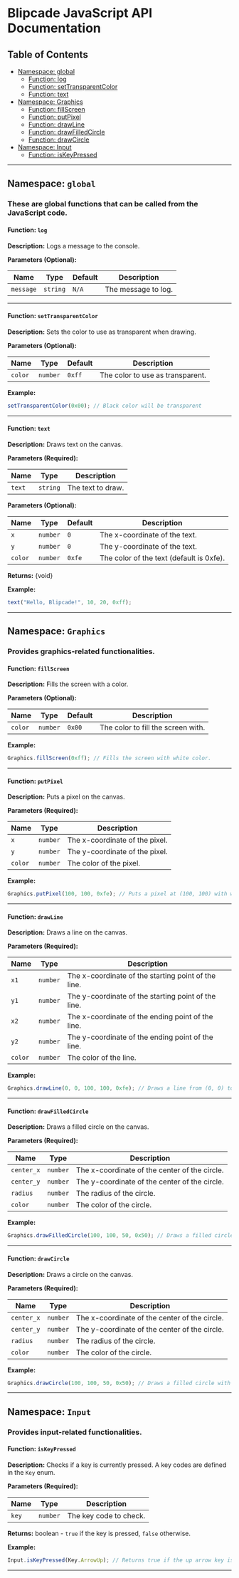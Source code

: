 # Blipcade JavaScript API Documentation

## Table of Contents

- [Namespace: global](#namespace-global)
   - [Function: log](#function-log)
   - [Function: setTransparentColor](#function-settransparentcolor)
   - [Function: text](#function-text)
- [Namespace: Graphics](#namespace-graphics)
   - [Function: fillScreen](#function-fillscreen)
   - [Function: putPixel](#function-putpixel)
   - [Function: drawLine](#function-drawline)
   - [Function: drawFilledCircle](#function-drawfilledcircle)
   - [Function: drawCircle](#function-drawcircle)
- [Namespace: Input](#namespace-input)
   - [Function: isKeyPressed](#function-iskeypressed)

---

Namespace: `global`
---
### These are global functions that can be called from the JavaScript code.



#### Function: `log`
**Description:** Logs a message to the console.

**Parameters (Optional):**

| Name | Type | Default | Description |
|------|------|---------|-------------|
| `message` | `string` | `N/A` | The message to log. |

---
#### Function: `setTransparentColor`
**Description:** Sets the color to use as transparent when drawing. 

**Parameters (Optional):**

| Name | Type | Default | Description |
|------|------|---------|-------------|
| `color` | `number` | `0xff` | The color to use as transparent. |

**Example:**

```javascript
setTransparentColor(0x00); // Black color will be transparent
```

---
#### Function: `text`
**Description:** Draws text on the canvas.  

**Parameters (Required):**

| Name | Type | Description |
|------|------|-------------|
| `text` | `string` | The text to draw. |

**Parameters (Optional):**

| Name | Type | Default | Description |
|------|------|---------|-------------|
| `x` | `number` | `0` | The x-coordinate of the text. |
| `y` | `number` | `0` | The y-coordinate of the text. |
| `color` | `number` | `0xfe` | The color of the text (default is 0xfe). |

**Returns:** {void}

**Example:**

```javascript
text("Hello, Blipcade!", 10, 20, 0xff);
```

---
Namespace: `Graphics`
---
### Provides graphics-related functionalities.



#### Function: `fillScreen`
**Description:** Fills the screen with a color.

**Parameters (Optional):**

| Name | Type | Default | Description |
|------|------|---------|-------------|
| `color` | `number` | `0x00` | The color to fill the screen with. |

**Example:**

```javascript
Graphics.fillScreen(0xff); // Fills the screen with white color.
```

---
#### Function: `putPixel`
**Description:**   Puts a pixel on the canvas. 

**Parameters (Required):**

| Name | Type | Description |
|------|------|-------------|
| `x` | `number` | The x-coordinate of the pixel. |
| `y` | `number` | The y-coordinate of the pixel. |
| `color` | `number` | The color of the pixel. |

**Example:**

```javascript
Graphics.putPixel(100, 100, 0xfe); // Puts a pixel at (100, 100) with white color.
```

---
#### Function: `drawLine`
**Description:**   Draws a line on the canvas. 

**Parameters (Required):**

| Name | Type | Description |
|------|------|-------------|
| `x1` | `number` | The x-coordinate of the starting point of the line. |
| `y1` | `number` | The y-coordinate of the starting point of the line. |
| `x2` | `number` | The x-coordinate of the ending point of the line. |
| `y2` | `number` | The y-coordinate of the ending point of the line. |
| `color` | `number` | The color of the line. |

**Example:**

```javascript
Graphics.drawLine(0, 0, 100, 100, 0xfe); // Draws a line from (0, 0) to (100, 100) with white color.
```

---
#### Function: `drawFilledCircle`
**Description:**   Draws a filled circle on the canvas. 

**Parameters (Required):**

| Name | Type | Description |
|------|------|-------------|
| `center_x` | `number` | The x-coordinate of the center of the circle. |
| `center_y` | `number` | The y-coordinate of the center of the circle. |
| `radius` | `number` | The radius of the circle. |
| `color` | `number` | The color of the circle. |

**Example:**

```javascript
Graphics.drawFilledCircle(100, 100, 50, 0x50); // Draws a filled circle with a radius of 50 at (100, 100).
```

---
#### Function: `drawCircle`
**Description:**   Draws a circle on the canvas. 

**Parameters (Required):**

| Name | Type | Description |
|------|------|-------------|
| `center_x` | `number` | The x-coordinate of the center of the circle. |
| `center_y` | `number` | The y-coordinate of the center of the circle. |
| `radius` | `number` | The radius of the circle. |
| `color` | `number` | The color of the circle. |

**Example:**

```javascript
Graphics.drawCircle(100, 100, 50, 0x50); // Draws a filled circle with a radius of 50 at (100, 100).
```

---
Namespace: `Input`
---
### Provides input-related functionalities.



#### Function: `isKeyPressed`
**Description:**  Checks if a key is currently pressed. A key codes are defined in the `Key` enum.  

**Parameters (Required):**

| Name | Type | Description |
|------|------|-------------|
| `key` | `number` | The key code to check. |

**Returns:** boolean - `true` if the key is pressed, `false` otherwise.

**Example:**

```javascript
Input.isKeyPressed(Key.ArrowUp); // Returns true if the up arrow key is pressed.
```

---
